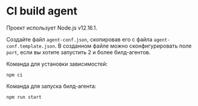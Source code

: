 # CI build agent

Проект использует Node.js v12.16.1.

Создайте файл `agent-conf.json`, скопировав его с файла `agent-conf.template.json`.
В созданном файле можно сконфигурировать поле `port`, если вы хотите запустить 2 и более билд-агентов.

Команда для установки зависимостей:
```
npm ci
```

Команда для запуска билд-агента:
```
npm run start
```
